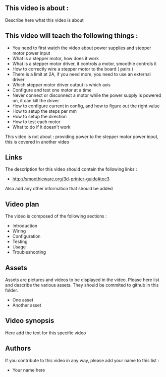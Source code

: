 ## This video is about : 

Describe here what this video is about

## This video will teach the following things : 

* You need to first watch the video about power supplies and stepper motor power input
* What is a stepper motor, how does it work
* What is a stepper motor driver, it controls a motor, smoothie controls it
* How to correctly wire a stepper motor to the board ( pairs )
* There is a limit at 2A, if you need more, you need to use an external driver
* Which stepper motor driver output is which axis
* Configure and test one motor at a time
* Never connect or disconnect a motor while the power supply is powered on, it can kill the driver
* How to configure current in config, and how to figure out the right value
* How to setup the steps per mm
* How to setup the direction
* How to test each motor
* What to do if it doesn't work

This video is not about : providing power to the stepper motor power input, this is covered in another video

## Links 

The description for this video should contain the following links : 

* http://smoothieware.org/3d-printer-guide#toc3

Also add any other information that should be added

## Video plan

The video is composed of the following sections : 

* Introduction
* Wiring
* Configuration
* Testing
* Usage
* Troubleshooting

## Assets

Assets are pictures and videos to be displayed in the video.
Please here list and describe the various assets. They should be commited to github in this folder.

* One asset
* Another asset

## Video synopsis

Here add the text for this specific video

## Authors

If you contribute to this video in any way, please add your name to this list : 

* Your name here

